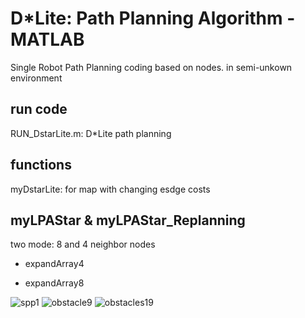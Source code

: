 # D*Lite: Path Planning Algorithm - MATLAB
Single Robot Path Planning
coding based on nodes.
in semi-unkown environment

## run code

RUN_DstarLite.m: D*Lite path planning

## functions

myDstarLite: for map with changing esdge costs


## myLPAStar & myLPAStar_Replanning

two mode:  8 and 4 neighbor nodes

- expandArray4

- expandArray8

![spp1](https://user-images.githubusercontent.com/32360441/169695901-4964ec94-f827-4280-b768-7dd5a0e69c69.jpg)
![obstacle9](https://user-images.githubusercontent.com/32360441/169779558-273d177a-4dc6-4cc6-b59b-afaf988aa8e6.jpg)
![obstacles19](https://user-images.githubusercontent.com/32360441/169779563-dfb80fea-d312-406a-aa97-3ee6763243d1.jpg)
